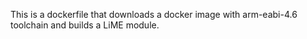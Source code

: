 This is a dockerfile that downloads a docker image
with arm-eabi-4.6 toolchain and builds a LiME module.
